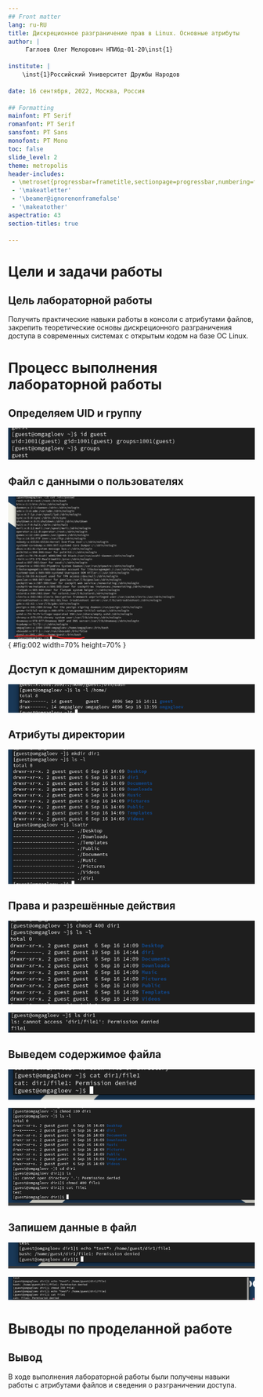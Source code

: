 ```yaml
---
## Front matter
lang: ru-RU
title: Дискреционное разграничение прав в Linux. Основные атрибуты
author: |
	 Гаглоев Олег Мелорович НПИбд-01-20\inst{1}

institute: |
	\inst{1}Российский Университет Дружбы Народов

date: 16 сентября, 2022, Москва, Россия

## Formatting
mainfont: PT Serif
romanfont: PT Serif
sansfont: PT Sans
monofont: PT Mono
toc: false
slide_level: 2
theme: metropolis
header-includes:
 - \metroset{progressbar=frametitle,sectionpage=progressbar,numbering=fraction}
 - '\makeatletter'
 - '\beamer@ignorenonframefalse'
 - '\makeatother'
aspectratio: 43
section-titles: true

---
```


# Цели и задачи работы

## Цель лабораторной работы

Получить практические навыки работы в консоли с атрибутами файлов, закрепить теоретические основы дискреционного разграничения доступа в современных системах с открытым кодом на базе ОС Linux.

# Процесс выполнения лабораторной работы

## Определяем UID и группу

![Информация о пользователе guest](../img/4.png)

## Файл с данными о пользователях

![Сожержимое файла /etc/passwd](../img/5.png){ #fig:002 width=70% height=70% }

## Доступ к домашним директориям

![Расширенные атрибуты](../img/6.png)

## Атрибуты директории

![Снятие атрибутов с директории](../img/8.png)

## Права и разрешённые действия

![Минимальные права для совершения операций](../img/16.png)


![Проверка прав](../img/17.png)

## Выведем содержимое файла

![Cat](../img/18.png)

![Проверка прав](../img/21.png)

## Запишем данные в файл 

![Запись в файл 1](../img/22.png)

![Запись в файл 2](../img/23.png)


# Выводы по проделанной работе

## Вывод

В ходе выполнения лабораторной работы были получены навыки работы с атрибутами файлов и сведения о разграничении доступа.
